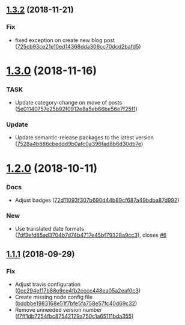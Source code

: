 ## [1.3.2](https://github.com/breadlesscode/neos-blog/compare/v1.3.1...v1.3.2) (2018-11-21)


### Fix

* fixed exception on create new blog post ([725cb93ce21e10ed14368dda306cc70dcd2bafd5](https://github.com/breadlesscode/neos-blog/commit/725cb93ce21e10ed14368dda306cc70dcd2bafd5))

# [1.3.0](https://github.com/breadlesscode/neos-blog/compare/v1.2.0...v1.3.0) (2018-11-16)


### TASK

* Update category-change on move of posts ([5e01140757e25b92f0912e8a5eb66be56e7f25f1](https://github.com/breadlesscode/neos-blog/commit/5e01140757e25b92f0912e8a5eb66be56e7f25f1))

### Update

* Update semantic-release packages to the latest version ([7528a4b886cbeddd9b0afc0a396fad8b6d30db7e](https://github.com/breadlesscode/neos-blog/commit/7528a4b886cbeddd9b0afc0a396fad8b6d30db7e))

# [1.2.0](https://github.com/breadlesscode/neos-blog/compare/v1.1.1...v1.2.0) (2018-10-11)


### Docs

* Adjust badges ([72d11093f307b690d44b89cf687a49bdba87d992](https://github.com/breadlesscode/neos-blog/commit/72d11093f307b690d44b89cf687a49bdba87d992))

### New

* Use translated date formats ([7df3efd85ad3704b7d74b4717e45bf79328a9cc3](https://github.com/breadlesscode/neos-blog/commit/7df3efd85ad3704b7d74b4717e45bf79328a9cc3)), closes [#6](https://github.com/breadlesscode/neos-blog/issues/6)

## [1.1.1](https://github.com/breadlesscode/neos-blog/compare/v1.1.0...v1.1.1) (2018-09-29)


### Fix

* Adjust travis configuration ([0cc294ef17b88e9ce4fb2cccc448ea05a2eaf0c3](https://github.com/breadlesscode/neos-blog/commit/0cc294ef17b88e9ce4fb2cccc448ea05a2eaf0c3))
* Create missing node config file ([bddbbe1983168e51f7bfe5fa758e57fc40d69c32](https://github.com/breadlesscode/neos-blog/commit/bddbbe1983168e51f7bfe5fa758e57fc40d69c32))
* Remove unneeded version number ([f7ff1db7254fbc87542129a750c1a65111bda355](https://github.com/breadlesscode/neos-blog/commit/f7ff1db7254fbc87542129a750c1a65111bda355))
